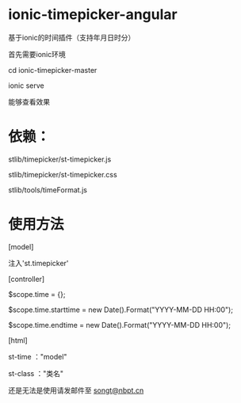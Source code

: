 # ionic-timepicker-angular
基于ionic的时间插件（支持年月日时分）

首先需要ionic环境

cd ionic-timepicker-master

ionic serve 

能够查看效果


# 依赖：
stlib/timepicker/st-timepicker.js

stlib/timepicker/st-timepicker.css

stlib/tools/timeFormat.js

# 使用方法
[model]

注入'st.timepicker'


[controller]

$scope.time = {};

$scope.time.starttime = new Date().Format("YYYY-MM-DD HH:00");

$scope.time.endtime = new Date().Format("YYYY-MM-DD HH:00");




[html]

<div st-timepicker st-time="time.starttime" st-class="button button-calm"></div>

<div st-timepicker st-time="time.endtime" st-class="button button-balanced"></div>

<div st-timepicker-template></div>

st-time ："model"

st-class ："类名"

还是无法是使用请发邮件至  songt@nbpt.cn
